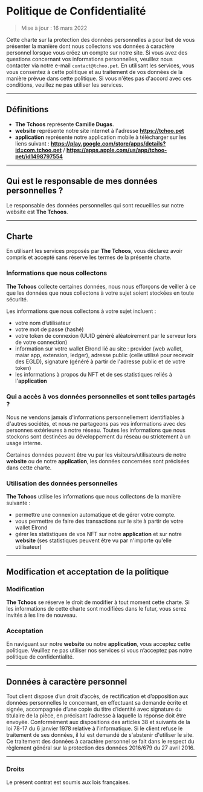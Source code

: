# Politique de Confidentialité

> Mise à jour : 16 mars 2022

Cette charte sur la protection des données personnelles a pour but de vous présenter la manière dont nous collectons vos données à caractère personnel lorsque vous créez un compte sur notre site. Si vous avez des questions concernant vos informations personnelles, veuillez nous contacter via notre e-mail ``contact@tchoo.pet``. En utilisant les services, vous vous consentez à cette politique et au traitement de vos données de la manière prévue dans cette politique. Si vous n'êtes pas d'accord avec ces conditions, veuillez ne pas utiliser les services.  

---

## Définitions 

- **The Tchoos** représente **Camille Dugas**.
- **website** représente notre site internet à l'adresse **https://tchoo.pet**
- **application** représente notre application mobile à télécharger sur les liens suivant : **https://play.google.com/store/apps/details?id=com.tchoo.pet** / **https://apps.apple.com/us/app/tchoo-pet/id1498797554**

---

## Qui est le responsable de mes données personnelles ?

Le responsable des données personnelles qui sont recueillies sur notre website est **The Tchoos**.

---

## Charte

En utilisant les services proposés par **The Tchoos**, vous déclarez avoir compris et accepté sans réserve les termes de la présente charte.

### Informations que nous collectons

**The Tchoos** collecte certaines données, nous nous efforçons de veiller à ce que les données que nous collectons à votre sujet soient stockées en toute sécurité. 

Les informations que nous collectons à votre sujet incluent :
- votre nom d’utilisateur
- votre mot de passe (hashé)
- votre token de connexion (UUID généré aléatoirement par le serveur lors de votre connection)
- information sur votre wallet Elrond lié au site : provider (web wallet, maiar app, extension, ledger), adresse public (celle utilisé pour recevoir des EGLD), signature (généré à partir de l'adresse public et de votre token)
- les informations à propos du NFT et de ses statistiques reliés à l'**application**

### Qui a accès à vos données personnelles et sont telles partagés ?
Nous ne vendons jamais d'informations personnellement identifiables à d'autres sociétés, et nous ne partageons pas vos informations avec des personnes extérieures à notre réseau. Toutes les informations que nous stockons sont destinées au développement du réseau ou strictement à un usage interne. 

Certaines données peuvent être vu par les visiteurs/utilisateurs de notre **website** ou de notre **application**, les données concernées sont précisées dans cette charte.

### Utilisation des données personnelles

**The Tchoos** utilise les informations que nous collectons de la manière suivante :
- permettre une connexion automatique et de gérer votre compte.
- vous permettre de faire des transactions sur le site à partir de votre wallet Elrond
- gérer les statistiques de vos NFT sur notre **application** et sur notre **website** (ses statistiques peuvent être vu par n'importe qu'elle utilisateur)

---

## Modification et acceptation de la politique

### Modification
**The Tchoos** se réserve le droit de modifier à tout moment cette charte. Si les informations de cette charte sont modifiées dans le futur, vous serez invités à les lire de nouveau. 

### Acceptation 

En naviguant sur notre **website** ou notre **application**, vous acceptez cette politique. Veuillez ne pas utiliser nos services si vous n’acceptez pas notre politique de confidentialité. 

---

## Données à caractère personnel

Tout client dispose d’un droit d’accès, de rectification et d’opposition aux données personnelles le concernant, en effectuant sa demande écrite et signée, accompagnée d’une copie du titre d’identité avec signature du titulaire de la pièce, en précisant l’adresse à laquelle la réponse doit être envoyée. Conformément aux dispositions des articles 38 et suivants de la loi 78-17 du 6 janvier 1978 relative à l’informatique. Si le client refuse le traitement de ses données, il lui est demandé de s'abstenir d'utiliser le site. Ce traitement des données à caractère personnel se fait dans le respect du règlement général sur la protection des données 2016/679 du 27 avril 2016. 

---

### Droits

Le présent contrat est soumis aux lois françaises.